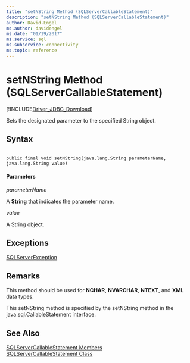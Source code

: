 ```yaml
---
title: "setNString Method (SQLServerCallableStatement)"
description: "setNString Method (SQLServerCallableStatement)"
author: David-Engel
ms.author: davidengel
ms.date: "01/19/2017"
ms.service: sql
ms.subservice: connectivity
ms.topic: reference
---
```

# setNString Method (SQLServerCallableStatement)
[!INCLUDE[Driver_JDBC_Download](../../../includes/driver_jdbc_download.md)]

  Sets the designated parameter to the specified String object.  
  
## Syntax  
  
```  
  
public final void setNString(java.lang.String parameterName, java.lang.String value)  
```  
  
#### Parameters  
 *parameterName*  
  
 A **String** that indicates the parameter name.  
  
 *value*  
  
 A String object.  
  
## Exceptions  
 [SQLServerException](../../../connect/jdbc/reference/sqlserverexception-class.md)  
  
## Remarks  
 This method should be used for **NCHAR**, **NVARCHAR**, **NTEXT**, and **XML** data types.  
  
 This setNString method is specified by the setNString method in the java.sql.CallableStatement interface.  
  
## See Also  
 [SQLServerCallableStatement Members](../../../connect/jdbc/reference/sqlservercallablestatement-members.md)   
 [SQLServerCallableStatement Class](../../../connect/jdbc/reference/sqlservercallablestatement-class.md)  
  
  
